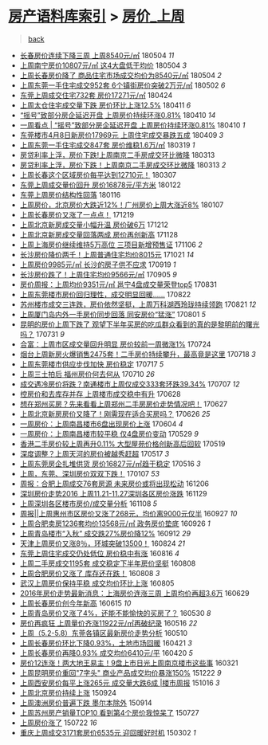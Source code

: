 [房产语料库索引](../../README.md)  > [房价_上周](房价_上周.md)
====
> [back](../README.md)

- [长春房价连续下降三周 上周8540元/㎡](http://jkwz.applinzi.com/ittc/7099283880198800391.html#%E9%95%BF%E6%98%A5%E6%88%BF%E4%BB%B7%E8%BF%9E%E7%BB%AD%E4%B8%8B%E9%99%8D%E4%B8%89%E5%91%A8+%E4%B8%8A%E5%91%A88540%E5%85%83%2F%E3%8E%A1) 180504 *11* 
- [上周南宁房价10807元/㎡ 这4大盘低于均价](http://jkwz.applinzi.com/ittc/7099205806945993735.html#%E4%B8%8A%E5%91%A8%E5%8D%97%E5%AE%81%E6%88%BF%E4%BB%B710807%E5%85%83%2F%E3%8E%A1+%E8%BF%994%E5%A4%A7%E7%9B%98%E4%BD%8E%E4%BA%8E%E5%9D%87%E4%BB%B7) 180504 *3* 
- [上周长春房价降了 商品住宅市场成交均价为8540元/㎡](http://jkwz.applinzi.com/ittc/7099195589294294026.html#%E4%B8%8A%E5%91%A8%E9%95%BF%E6%98%A5%E6%88%BF%E4%BB%B7%E9%99%8D%E4%BA%86+%E5%95%86%E5%93%81%E4%BD%8F%E5%AE%85%E5%B8%82%E5%9C%BA%E6%88%90%E4%BA%A4%E5%9D%87%E4%BB%B7%E4%B8%BA8540%E5%85%83%2F%E3%8E%A1) 180504 *2* 
- [上周东莞一手住宅成交952套 6个镇街房价突破2万元/㎡](http://jkwz.applinzi.com/ittc/7098523254778233873.html#%E4%B8%8A%E5%91%A8%E4%B8%9C%E8%8E%9E%E4%B8%80%E6%89%8B%E4%BD%8F%E5%AE%85%E6%88%90%E4%BA%A4952%E5%A5%97+6%E4%B8%AA%E9%95%87%E8%A1%97%E6%88%BF%E4%BB%B7%E7%AA%81%E7%A0%B42%E4%B8%87%E5%85%83%2F%E3%8E%A1) 180502 *6* 
- [东莞上周成交住宅732套 房价17271元/㎡](http://jkwz.applinzi.com/ittc/7095596666851951626.html#%E4%B8%9C%E8%8E%9E%E4%B8%8A%E5%91%A8%E6%88%90%E4%BA%A4%E4%BD%8F%E5%AE%85732%E5%A5%97+%E6%88%BF%E4%BB%B717271%E5%85%83%2F%E3%8E%A1) 180424  
- [上周太仓住宅成交量下跌 房价环比上涨12.5%](http://jkwz.applinzi.com/ittc/7090739225173689350.html#%E4%B8%8A%E5%91%A8%E5%A4%AA%E4%BB%93%E4%BD%8F%E5%AE%85%E6%88%90%E4%BA%A4%E9%87%8F%E4%B8%8B%E8%B7%8C+%E6%88%BF%E4%BB%B7%E7%8E%AF%E6%AF%94%E4%B8%8A%E6%B6%A812.5%25) 180411 *6* 
- [“摇号”致部分房企延迟开盘 上周房价持续环涨0.81%](http://jkwz.applinzi.com/ittc/7090419092119094289.html#%E2%80%9C%E6%91%87%E5%8F%B7%E2%80%9D%E8%87%B4%E9%83%A8%E5%88%86%E6%88%BF%E4%BC%81%E5%BB%B6%E8%BF%9F%E5%BC%80%E7%9B%98+%E4%B8%8A%E5%91%A8%E6%88%BF%E4%BB%B7%E6%8C%81%E7%BB%AD%E7%8E%AF%E6%B6%A80.81%25) 180410 *14* 
- [一周看点 | “摇号”致部分房企延迟开盘 上周房价持续环涨0.81%](http://jkwz.applinzi.com/ittc/7090408151964976138.html#%E4%B8%80%E5%91%A8%E7%9C%8B%E7%82%B9+%7C+%E2%80%9C%E6%91%87%E5%8F%B7%E2%80%9D%E8%87%B4%E9%83%A8%E5%88%86%E6%88%BF%E4%BC%81%E5%BB%B6%E8%BF%9F%E5%BC%80%E7%9B%98+%E4%B8%8A%E5%91%A8%E6%88%BF%E4%BB%B7%E6%8C%81%E7%BB%AD%E7%8E%AF%E6%B6%A80.81%25) 180410 *1* 
- [东莞楼市4月8日新房价17969元 上周住宅成交暴跌五成](http://jkwz.applinzi.com/ittc/7090037445150376970.html#%E4%B8%9C%E8%8E%9E%E6%A5%BC%E5%B8%824%E6%9C%888%E6%97%A5%E6%96%B0%E6%88%BF%E4%BB%B717969%E5%85%83+%E4%B8%8A%E5%91%A8%E4%BD%8F%E5%AE%85%E6%88%90%E4%BA%A4%E6%9A%B4%E8%B7%8C%E4%BA%94%E6%88%90) 180409 *3* 
- [上周东莞一手住宅成交847套 房价维稳1.6万/㎡](http://jkwz.applinzi.com/ittc/7082225751598564362.html#%E4%B8%8A%E5%91%A8%E4%B8%9C%E8%8E%9E%E4%B8%80%E6%89%8B%E4%BD%8F%E5%AE%85%E6%88%90%E4%BA%A4847%E5%A5%97+%E6%88%BF%E4%BB%B7%E7%BB%B4%E7%A8%B31.6%E4%B8%87%2F%E3%8E%A1) 180319 *1* 
- [房贷利率上浮，房价下跌!上周南京二手房成交环比微降](http://jkwz.applinzi.com/ittc/7079959802791068682.html#%E6%88%BF%E8%B4%B7%E5%88%A9%E7%8E%87%E4%B8%8A%E6%B5%AE%EF%BC%8C%E6%88%BF%E4%BB%B7%E4%B8%8B%E8%B7%8C%21%E4%B8%8A%E5%91%A8%E5%8D%97%E4%BA%AC%E4%BA%8C%E6%89%8B%E6%88%BF%E6%88%90%E4%BA%A4%E7%8E%AF%E6%AF%94%E5%BE%AE%E9%99%8D) 180313  
- [房贷利率上浮，房价下跌！上周南京二手房成交环比微降](http://jkwz.applinzi.com/ittc/7079887818585539594.html#%E6%88%BF%E8%B4%B7%E5%88%A9%E7%8E%87%E4%B8%8A%E6%B5%AE%EF%BC%8C%E6%88%BF%E4%BB%B7%E4%B8%8B%E8%B7%8C%EF%BC%81%E4%B8%8A%E5%91%A8%E5%8D%97%E4%BA%AC%E4%BA%8C%E6%89%8B%E6%88%BF%E6%88%90%E4%BA%A4%E7%8E%AF%E6%AF%94%E5%BE%AE%E9%99%8D) 180313 *2* 
- [上周长春这个区域房价每平达到12710元！](http://jkwz.applinzi.com/ittc/7077680283560444935.html#%E4%B8%8A%E5%91%A8%E9%95%BF%E6%98%A5%E8%BF%99%E4%B8%AA%E5%8C%BA%E5%9F%9F%E6%88%BF%E4%BB%B7%E6%AF%8F%E5%B9%B3%E8%BE%BE%E5%88%B012710%E5%85%83%EF%BC%81) 180307  
- [东莞上周成交量价回升 房价16878元/平方米](http://jkwz.applinzi.com/ittc/7061364668994421771.html#%E4%B8%9C%E8%8E%9E%E4%B8%8A%E5%91%A8%E6%88%90%E4%BA%A4%E9%87%8F%E4%BB%B7%E5%9B%9E%E5%8D%87+%E6%88%BF%E4%BB%B716878%E5%85%83%2F%E5%B9%B3%E6%96%B9%E7%B1%B3) 180122  
- [东莞上周房价结构性回落](http://jkwz.applinzi.com/ittc/7059123720629519377.html#%E4%B8%9C%E8%8E%9E%E4%B8%8A%E5%91%A8%E6%88%BF%E4%BB%B7%E7%BB%93%E6%9E%84%E6%80%A7%E5%9B%9E%E8%90%BD) 180116  
- [上周房价，北京房价大跌近12%！广州房价上周大涨近8%](http://jkwz.applinzi.com/ittc/7055832014995850246.html#%E4%B8%8A%E5%91%A8%E6%88%BF%E4%BB%B7%EF%BC%8C%E5%8C%97%E4%BA%AC%E6%88%BF%E4%BB%B7%E5%A4%A7%E8%B7%8C%E8%BF%9112%25%EF%BC%81%E5%B9%BF%E5%B7%9E%E6%88%BF%E4%BB%B7%E4%B8%8A%E5%91%A8%E5%A4%A7%E6%B6%A8%E8%BF%918%25) 180107  
- [上周长春房价又涨了一点点！](http://jkwz.applinzi.com/ittc/7048833650479596560.html#%E4%B8%8A%E5%91%A8%E9%95%BF%E6%98%A5%E6%88%BF%E4%BB%B7%E5%8F%88%E6%B6%A8%E4%BA%86%E4%B8%80%E7%82%B9%E7%82%B9%EF%BC%81) 171219  
- [上周北京新房成交量小幅升温 房价破6万](http://jkwz.applinzi.com/ittc/7046154117238490128.html#%E4%B8%8A%E5%91%A8%E5%8C%97%E4%BA%AC%E6%96%B0%E6%88%BF%E6%88%90%E4%BA%A4%E9%87%8F%E5%B0%8F%E5%B9%85%E5%8D%87%E6%B8%A9+%E6%88%BF%E4%BB%B7%E7%A0%B46%E4%B8%87) 171212  
- [上周北京新房成交量回落两成 房价再创新高](http://jkwz.applinzi.com/ittc/7040901189749703697.html#%E4%B8%8A%E5%91%A8%E5%8C%97%E4%BA%AC%E6%96%B0%E6%88%BF%E6%88%90%E4%BA%A4%E9%87%8F%E5%9B%9E%E8%90%BD%E4%B8%A4%E6%88%90+%E6%88%BF%E4%BB%B7%E5%86%8D%E5%88%9B%E6%96%B0%E9%AB%98) 171128  
- [上周上海房价继续维持5万高位 三项目新增预售证](http://jkwz.applinzi.com/ittc/7032893443574072336.html#%E4%B8%8A%E5%91%A8%E4%B8%8A%E6%B5%B7%E6%88%BF%E4%BB%B7%E7%BB%A7%E7%BB%AD%E7%BB%B4%E6%8C%815%E4%B8%87%E9%AB%98%E4%BD%8D+%E4%B8%89%E9%A1%B9%E7%9B%AE%E6%96%B0%E5%A2%9E%E9%A2%84%E5%94%AE%E8%AF%81) 171106 *2* 
- [长沙房价降价两千！上周普通住宅均价8015元](http://jkwz.applinzi.com/ittc/7026822450292212753.html#%E9%95%BF%E6%B2%99%E6%88%BF%E4%BB%B7%E9%99%8D%E4%BB%B7%E4%B8%A4%E5%8D%83%EF%BC%81%E4%B8%8A%E5%91%A8%E6%99%AE%E9%80%9A%E4%BD%8F%E5%AE%85%E5%9D%87%E4%BB%B78015%E5%85%83) 171021 *14* 
- [上周房价9985元/㎡ 长沙的房子供不应求](http://jkwz.applinzi.com/ittc/7015025027706258448.html#%E4%B8%8A%E5%91%A8%E6%88%BF%E4%BB%B79985%E5%85%83%2F%E3%8E%A1+%E9%95%BF%E6%B2%99%E7%9A%84%E6%88%BF%E5%AD%90%E4%BE%9B%E4%B8%8D%E5%BA%94%E6%B1%82) 170919 *1* 
- [长沙房价跌了！上周住宅均价9566元/㎡](http://jkwz.applinzi.com/ittc/7009879502245856272.html#%E9%95%BF%E6%B2%99%E6%88%BF%E4%BB%B7%E8%B7%8C%E4%BA%86%EF%BC%81%E4%B8%8A%E5%91%A8%E4%BD%8F%E5%AE%85%E5%9D%87%E4%BB%B79566%E5%85%83%2F%E3%8E%A1) 170905 *9* 
- [房价周报：上周均价9351元/㎡ 邕宁4盘成交量荣登top5](http://jkwz.applinzi.com/ittc/7007991488699696144.html#%E6%88%BF%E4%BB%B7%E5%91%A8%E6%8A%A5%EF%BC%9A%E4%B8%8A%E5%91%A8%E5%9D%87%E4%BB%B79351%E5%85%83%2F%E3%8E%A1+%E9%82%95%E5%AE%814%E7%9B%98%E6%88%90%E4%BA%A4%E9%87%8F%E8%8D%A3%E7%99%BBtop5) 170831  
- [上周东莞楼市房价回归理性，成交明显回暖……](http://jkwz.applinzi.com/ittc/7004456074579804945.html#%E4%B8%8A%E5%91%A8%E4%B8%9C%E8%8E%9E%E6%A5%BC%E5%B8%82%E6%88%BF%E4%BB%B7%E5%9B%9E%E5%BD%92%E7%90%86%E6%80%A7%EF%BC%8C%E6%88%90%E4%BA%A4%E6%98%8E%E6%98%BE%E5%9B%9E%E6%9A%96%E2%80%A6%E2%80%A6) 170822  
- [苏州楼市成交三连跌，房价依然坚挺，上周万科湖西玲珑持续领跑](http://jkwz.applinzi.com/ittc/7004307700975141904.html#%E8%8B%8F%E5%B7%9E%E6%A5%BC%E5%B8%82%E6%88%90%E4%BA%A4%E4%B8%89%E8%BF%9E%E8%B7%8C%EF%BC%8C%E6%88%BF%E4%BB%B7%E4%BE%9D%E7%84%B6%E5%9D%9A%E6%8C%BA%EF%BC%8C%E4%B8%8A%E5%91%A8%E4%B8%87%E7%A7%91%E6%B9%96%E8%A5%BF%E7%8E%B2%E7%8F%91%E6%8C%81%E7%BB%AD%E9%A2%86%E8%B7%91) 170821 *12* 
- [上周厦门岛内外一手房价同步回落 同安房价“猛涨”](http://jkwz.applinzi.com/ittc/6996763045333042193.html#%E4%B8%8A%E5%91%A8%E5%8E%A6%E9%97%A8%E5%B2%9B%E5%86%85%E5%A4%96%E4%B8%80%E6%89%8B%E6%88%BF%E4%BB%B7%E5%90%8C%E6%AD%A5%E5%9B%9E%E8%90%BD+%E5%90%8C%E5%AE%89%E6%88%BF%E4%BB%B7%E2%80%9C%E7%8C%9B%E6%B6%A8%E2%80%9D) 170801 *5* 
- [昆明的房价上周下跌了 观望下半年买房的吃瓜群众看到的真的是黎明前的曙光吗？](http://jkwz.applinzi.com/ittc/6996444023127294993.html#%E6%98%86%E6%98%8E%E7%9A%84%E6%88%BF%E4%BB%B7%E4%B8%8A%E5%91%A8%E4%B8%8B%E8%B7%8C%E4%BA%86+%E8%A7%82%E6%9C%9B%E4%B8%8B%E5%8D%8A%E5%B9%B4%E4%B9%B0%E6%88%BF%E7%9A%84%E5%90%83%E7%93%9C%E7%BE%A4%E4%BC%97%E7%9C%8B%E5%88%B0%E7%9A%84%E7%9C%9F%E7%9A%84%E6%98%AF%E9%BB%8E%E6%98%8E%E5%89%8D%E7%9A%84%E6%9B%99%E5%85%89%E5%90%97%EF%BC%9F) 170731 *9* 
- [合富：上周市区成交量回升明显 房价较前一周微涨1%](http://jkwz.applinzi.com/ittc/6993772916016415760.html#%E5%90%88%E5%AF%8C%EF%BC%9A%E4%B8%8A%E5%91%A8%E5%B8%82%E5%8C%BA%E6%88%90%E4%BA%A4%E9%87%8F%E5%9B%9E%E5%8D%87%E6%98%8E%E6%98%BE+%E6%88%BF%E4%BB%B7%E8%BE%83%E5%89%8D%E4%B8%80%E5%91%A8%E5%BE%AE%E6%B6%A81%25) 170724  
- [烟台上周新房火爆销售2475套！二手房价持续攀升，最高竟是这里](http://jkwz.applinzi.com/ittc/6991715763382387728.html#%E7%83%9F%E5%8F%B0%E4%B8%8A%E5%91%A8%E6%96%B0%E6%88%BF%E7%81%AB%E7%88%86%E9%94%80%E5%94%AE2475%E5%A5%97%EF%BC%81%E4%BA%8C%E6%89%8B%E6%88%BF%E4%BB%B7%E6%8C%81%E7%BB%AD%E6%94%80%E5%8D%87%EF%BC%8C%E6%9C%80%E9%AB%98%E7%AB%9F%E6%98%AF%E8%BF%99%E9%87%8C) 170718 *3* 
- [上周东莞楼市供应步伐加快 房价稳定](http://jkwz.applinzi.com/ittc/6991169075664126992.html#%E4%B8%8A%E5%91%A8%E4%B8%9C%E8%8E%9E%E6%A5%BC%E5%B8%82%E4%BE%9B%E5%BA%94%E6%AD%A5%E4%BC%90%E5%8A%A0%E5%BF%AB+%E6%88%BF%E4%BB%B7%E7%A8%B3%E5%AE%9A) 170717 *5* 
- [上周三土拍后 福州房价何去何从](http://jkwz.applinzi.com/ittc/6988460910937900048.html#%E4%B8%8A%E5%91%A8%E4%B8%89%E5%9C%9F%E6%8B%8D%E5%90%8E+%E7%A6%8F%E5%B7%9E%E6%88%BF%E4%BB%B7%E4%BD%95%E5%8E%BB%E4%BD%95%E4%BB%8E) 170710 *26* 
- [成交遇冷房价将跌？南通楼市上周仅成交333套环跌39.34%](http://jkwz.applinzi.com/ittc/6987594191981773841.html#%E6%88%90%E4%BA%A4%E9%81%87%E5%86%B7%E6%88%BF%E4%BB%B7%E5%B0%86%E8%B7%8C%EF%BC%9F%E5%8D%97%E9%80%9A%E6%A5%BC%E5%B8%82%E4%B8%8A%E5%91%A8%E4%BB%85%E6%88%90%E4%BA%A4333%E5%A5%97%E7%8E%AF%E8%B7%8C39.34%25) 170707 *12* 
- [控房价和去库存并存 上周楼市成交稳中有升](http://jkwz.applinzi.com/ittc/6984253082228491269.html#%E6%8E%A7%E6%88%BF%E4%BB%B7%E5%92%8C%E5%8E%BB%E5%BA%93%E5%AD%98%E5%B9%B6%E5%AD%98+%E4%B8%8A%E5%91%A8%E6%A5%BC%E5%B8%82%E6%88%90%E4%BA%A4%E7%A8%B3%E4%B8%AD%E6%9C%89%E5%8D%87) 170628  
- [想在郑州买房？先来看看上周郑州二手房房价走势情况吧！](http://jkwz.applinzi.com/ittc/6983781991513064452.html#%E6%83%B3%E5%9C%A8%E9%83%91%E5%B7%9E%E4%B9%B0%E6%88%BF%EF%BC%9F%E5%85%88%E6%9D%A5%E7%9C%8B%E7%9C%8B%E4%B8%8A%E5%91%A8%E9%83%91%E5%B7%9E%E4%BA%8C%E6%89%8B%E6%88%BF%E6%88%BF%E4%BB%B7%E8%B5%B0%E5%8A%BF%E6%83%85%E5%86%B5%E5%90%A7%EF%BC%81) 170627  
- [上周北京新房房价又降了！刚需现在适合买房吗？](http://jkwz.applinzi.com/ittc/6983589102447232004.html#%E4%B8%8A%E5%91%A8%E5%8C%97%E4%BA%AC%E6%96%B0%E6%88%BF%E6%88%BF%E4%BB%B7%E5%8F%88%E9%99%8D%E4%BA%86%EF%BC%81%E5%88%9A%E9%9C%80%E7%8E%B0%E5%9C%A8%E9%80%82%E5%90%88%E4%B9%B0%E6%88%BF%E5%90%97%EF%BC%9F) 170626 *25* 
- [一周房价：上周南昌楼市6盘出现房价上涨](http://jkwz.applinzi.com/ittc/6975448152541758468.html#%E4%B8%80%E5%91%A8%E6%88%BF%E4%BB%B7%EF%BC%9A%E4%B8%8A%E5%91%A8%E5%8D%97%E6%98%8C%E6%A5%BC%E5%B8%826%E7%9B%98%E5%87%BA%E7%8E%B0%E6%88%BF%E4%BB%B7%E4%B8%8A%E6%B6%A8) 170604 *4* 
- [一周房价：上周南昌楼市较平稳 仅4盘房价变动](http://jkwz.applinzi.com/ittc/6973220939230610437.html#%E4%B8%80%E5%91%A8%E6%88%BF%E4%BB%B7%EF%BC%9A%E4%B8%8A%E5%91%A8%E5%8D%97%E6%98%8C%E6%A5%BC%E5%B8%82%E8%BE%83%E5%B9%B3%E7%A8%B3+%E4%BB%854%E7%9B%98%E6%88%BF%E4%BB%B7%E5%8F%98%E5%8A%A8) 170529 *9* 
- [香港二手房价较上周再升0.11% 大型屋苑价格创新高后回软](http://jkwz.applinzi.com/ittc/6969450569197421573.html#%E9%A6%99%E6%B8%AF%E4%BA%8C%E6%89%8B%E6%88%BF%E4%BB%B7%E8%BE%83%E4%B8%8A%E5%91%A8%E5%86%8D%E5%8D%870.11%25+%E5%A4%A7%E5%9E%8B%E5%B1%8B%E8%8B%91%E4%BB%B7%E6%A0%BC%E5%88%9B%E6%96%B0%E9%AB%98%E5%90%8E%E5%9B%9E%E8%BD%AF) 170519  
- [深度调整？上周天河的房价被越秀赶超](http://jkwz.applinzi.com/ittc/6968545785632261124.html#%E6%B7%B1%E5%BA%A6%E8%B0%83%E6%95%B4%EF%BC%9F%E4%B8%8A%E5%91%A8%E5%A4%A9%E6%B2%B3%E7%9A%84%E6%88%BF%E4%BB%B7%E8%A2%AB%E8%B6%8A%E7%A7%80%E8%B5%B6%E8%B6%85) 170517 *3* 
- [上周东莞房企扎堆供货 房价16827元/㎡趋于稳定](http://jkwz.applinzi.com/ittc/6968312796302279684.html#%E4%B8%8A%E5%91%A8%E4%B8%9C%E8%8E%9E%E6%88%BF%E4%BC%81%E6%89%8E%E5%A0%86%E4%BE%9B%E8%B4%A7+%E6%88%BF%E4%BB%B716827%E5%85%83%2F%E3%8E%A1%E8%B6%8B%E4%BA%8E%E7%A8%B3%E5%AE%9A) 170516 *3* 
- [上周，东莞、深圳房价双双下跌！](http://jkwz.applinzi.com/ittc/6920452082678367237.html#%E4%B8%8A%E5%91%A8%EF%BC%8C%E4%B8%9C%E8%8E%9E%E3%80%81%E6%B7%B1%E5%9C%B3%E6%88%BF%E4%BB%B7%E5%8F%8C%E5%8F%8C%E4%B8%8B%E8%B7%8C%EF%BC%81) 170107 *53* 
- [周报：合肥上周成交76套房源 未来房价或将出现松动](http://jkwz.applinzi.com/ittc/6908554550629106692.html#%E5%91%A8%E6%8A%A5%EF%BC%9A%E5%90%88%E8%82%A5%E4%B8%8A%E5%91%A8%E6%88%90%E4%BA%A476%E5%A5%97%E6%88%BF%E6%BA%90+%E6%9C%AA%E6%9D%A5%E6%88%BF%E4%BB%B7%E6%88%96%E5%B0%86%E5%87%BA%E7%8E%B0%E6%9D%BE%E5%8A%A8) 161206  
- [深圳房价走势2016 上周11.21-11.27深圳各区房价涨跌](http://jkwz.applinzi.com/ittc/6905940559855617029.html#%E6%B7%B1%E5%9C%B3%E6%88%BF%E4%BB%B7%E8%B5%B0%E5%8A%BF2016+%E4%B8%8A%E5%91%A811.21-11.27%E6%B7%B1%E5%9C%B3%E5%90%84%E5%8C%BA%E6%88%BF%E4%BB%B7%E6%B6%A8%E8%B7%8C) 161129  
- [上周深圳各区楼市房价/成交量分析](http://jkwz.applinzi.com/ittc/6898139843371992068.html#%E4%B8%8A%E5%91%A8%E6%B7%B1%E5%9C%B3%E5%90%84%E5%8C%BA%E6%A5%BC%E5%B8%82%E6%88%BF%E4%BB%B7%2F%E6%88%90%E4%BA%A4%E9%87%8F%E5%88%86%E6%9E%90) 161108 *5* 
- [周报||上周惠州市区房价又涨了268元，均价离9000元仅半](http://jkwz.applinzi.com/ittc/6882551632264430597.html#%E5%91%A8%E6%8A%A5%7C%7C%E4%B8%8A%E5%91%A8%E6%83%A0%E5%B7%9E%E5%B8%82%E5%8C%BA%E6%88%BF%E4%BB%B7%E5%8F%88%E6%B6%A8%E4%BA%86268%E5%85%83%EF%BC%8C%E5%9D%87%E4%BB%B7%E7%A6%BB9000%E5%85%83%E4%BB%85%E5%8D%8A) 160927 *10* 
- [上周合肥卖房1236套均价13568元/㎡ 政务房价垫底](http://jkwz.applinzi.com/ittc/6882300082900173828.html#%E4%B8%8A%E5%91%A8%E5%90%88%E8%82%A5%E5%8D%96%E6%88%BF1236%E5%A5%97%E5%9D%87%E4%BB%B713568%E5%85%83%2F%E3%8E%A1+%E6%94%BF%E5%8A%A1%E6%88%BF%E4%BB%B7%E5%9E%AB%E5%BA%95) 160926 *1* 
- [上周青岛楼市“入秋” 成交跌27%房价降12%](http://jkwz.applinzi.com/ittc/6876996285168616452.html#%E4%B8%8A%E5%91%A8%E9%9D%92%E5%B2%9B%E6%A5%BC%E5%B8%82%E2%80%9C%E5%85%A5%E7%A7%8B%E2%80%9D+%E6%88%90%E4%BA%A4%E8%B7%8C27%25%E6%88%BF%E4%BB%B7%E9%99%8D12%25) 160912 *29* 
- [天津上周房价又涨8％，环城突破13500！](http://jkwz.applinzi.com/ittc/6869857473665696773.html#%E5%A4%A9%E6%B4%A5%E4%B8%8A%E5%91%A8%E6%88%BF%E4%BB%B7%E5%8F%88%E6%B6%A88%EF%BC%85%EF%BC%8C%E7%8E%AF%E5%9F%8E%E7%AA%81%E7%A0%B413500%EF%BC%81) 160824 *21* 
- [东莞上周住宅成交仍处低位 房价稳中有涨](http://jkwz.applinzi.com/ittc/6866903609790432260.html#%E4%B8%9C%E8%8E%9E%E4%B8%8A%E5%91%A8%E4%BD%8F%E5%AE%85%E6%88%90%E4%BA%A4%E4%BB%8D%E5%A4%84%E4%BD%8E%E4%BD%8D+%E6%88%BF%E4%BB%B7%E7%A8%B3%E4%B8%AD%E6%9C%89%E6%B6%A8) 160816 *4* 
- [上周二手房成交1195套 成交稳定下半年房价坚挺](http://jkwz.applinzi.com/ittc/6863987169152205829.html#%E4%B8%8A%E5%91%A8%E4%BA%8C%E6%89%8B%E6%88%BF%E6%88%90%E4%BA%A41195%E5%A5%97+%E6%88%90%E4%BA%A4%E7%A8%B3%E5%AE%9A%E4%B8%8B%E5%8D%8A%E5%B9%B4%E6%88%BF%E4%BB%B7%E5%9D%9A%E6%8C%BA) 160808  
- [上周合肥房价又涨了 库存还在跌！](http://jkwz.applinzi.com/ittc/6863944308662731780.html#%E4%B8%8A%E5%91%A8%E5%90%88%E8%82%A5%E6%88%BF%E4%BB%B7%E5%8F%88%E6%B6%A8%E4%BA%86+%E5%BA%93%E5%AD%98%E8%BF%98%E5%9C%A8%E8%B7%8C%EF%BC%81) 160808 *3* 
- [武汉上周房价保持平稳 成交均价环比上涨](http://jkwz.applinzi.com/ittc/6862803140465918980.html#%E6%AD%A6%E6%B1%89%E4%B8%8A%E5%91%A8%E6%88%BF%E4%BB%B7%E4%BF%9D%E6%8C%81%E5%B9%B3%E7%A8%B3+%E6%88%90%E4%BA%A4%E5%9D%87%E4%BB%B7%E7%8E%AF%E6%AF%94%E4%B8%8A%E6%B6%A8) 160805  
- [2016年房价走势最新消息：上海房价连涨三周 上周均价再超3.6万](http://jkwz.applinzi.com/ittc/6849195321317655557.html#2016%E5%B9%B4%E6%88%BF%E4%BB%B7%E8%B5%B0%E5%8A%BF%E6%9C%80%E6%96%B0%E6%B6%88%E6%81%AF%EF%BC%9A%E4%B8%8A%E6%B5%B7%E6%88%BF%E4%BB%B7%E8%BF%9E%E6%B6%A8%E4%B8%89%E5%91%A8+%E4%B8%8A%E5%91%A8%E5%9D%87%E4%BB%B7%E5%86%8D%E8%B6%853.6%E4%B8%87) 160629  
- [上周长春房价创今年新高](http://jkwz.applinzi.com/ittc/6843739420850914308.html#%E4%B8%8A%E5%91%A8%E9%95%BF%E6%98%A5%E6%88%BF%E4%BB%B7%E5%88%9B%E4%BB%8A%E5%B9%B4%E6%96%B0%E9%AB%98) 160615 *10* 
- [上周青岛房价又涨了4%，还能不能愉快的买房了？](http://jkwz.applinzi.com/ittc/6838048837662671876.html#%E4%B8%8A%E5%91%A8%E9%9D%92%E5%B2%9B%E6%88%BF%E4%BB%B7%E5%8F%88%E6%B6%A8%E4%BA%864%25%EF%BC%8C%E8%BF%98%E8%83%BD%E4%B8%8D%E8%83%BD%E6%84%89%E5%BF%AB%E7%9A%84%E4%B9%B0%E6%88%BF%E4%BA%86%EF%BC%9F) 160530 *8* 
- [房价再疯狂 上周量价齐涨11922元/㎡再破纪录](http://jkwz.applinzi.com/ittc/6832759191907075077.html#%E6%88%BF%E4%BB%B7%E5%86%8D%E7%96%AF%E7%8B%82+%E4%B8%8A%E5%91%A8%E9%87%8F%E4%BB%B7%E9%BD%90%E6%B6%A811922%E5%85%83%2F%E3%8E%A1%E5%86%8D%E7%A0%B4%E7%BA%AA%E5%BD%95) 160516 *22* 
- [上周（5.2-5.8）东莞各镇区最新房价走势分析](http://jkwz.applinzi.com/ittc/6830538218399073285.html#%E4%B8%8A%E5%91%A8%EF%BC%885.2-5.8%EF%BC%89%E4%B8%9C%E8%8E%9E%E5%90%84%E9%95%87%E5%8C%BA%E6%9C%80%E6%96%B0%E6%88%BF%E4%BB%B7%E8%B5%B0%E5%8A%BF%E5%88%86%E6%9E%90) 160510  
- [上周长春房价环比下降0.93%，土地市场回暖](http://jkwz.applinzi.com/ittc/6823466495182898181.html#%E4%B8%8A%E5%91%A8%E9%95%BF%E6%98%A5%E6%88%BF%E4%BB%B7%E7%8E%AF%E6%AF%94%E4%B8%8B%E9%99%8D0.93%25%EF%BC%8C%E5%9C%9F%E5%9C%B0%E5%B8%82%E5%9C%BA%E5%9B%9E%E6%9A%96) 160421 *3* 
- [上周长春房价再降0.93% 成交均价6410元/平](http://jkwz.applinzi.com/ittc/6823207232074155013.html#%E4%B8%8A%E5%91%A8%E9%95%BF%E6%98%A5%E6%88%BF%E4%BB%B7%E5%86%8D%E9%99%8D0.93%25+%E6%88%90%E4%BA%A4%E5%9D%87%E4%BB%B76410%E5%85%83%2F%E5%B9%B3) 160420 *5* 
- [房价12连涨！两大地王易主！9盘上市日光上周南京楼市这些事](http://jkwz.applinzi.com/ittc/6812080397147964420.html#%E6%88%BF%E4%BB%B712%E8%BF%9E%E6%B6%A8%EF%BC%81%E4%B8%A4%E5%A4%A7%E5%9C%B0%E7%8E%8B%E6%98%93%E4%B8%BB%EF%BC%819%E7%9B%98%E4%B8%8A%E5%B8%82%E6%97%A5%E5%85%89%E4%B8%8A%E5%91%A8%E5%8D%97%E4%BA%AC%E6%A5%BC%E5%B8%82%E8%BF%99%E4%BA%9B%E4%BA%8B) 160321  
- [上周昆明房价重回&quot;7字头&quot; 商业产品成交均价暴涨150%](http://jkwz.applinzi.com/ittc/6778675599111619589.html#%E4%B8%8A%E5%91%A8%E6%98%86%E6%98%8E%E6%88%BF%E4%BB%B7%E9%87%8D%E5%9B%9E%26quot%3B7%E5%AD%97%E5%A4%B4%26quot%3B+%E5%95%86%E4%B8%9A%E4%BA%A7%E5%93%81%E6%88%90%E4%BA%A4%E5%9D%87%E4%BB%B7%E6%9A%B4%E6%B6%A8150%25) 151222 *9* 
- [上周西安房价每平上涨265元 成交量大跌6成 |楼市周报](http://jkwz.applinzi.com/ittc/6753574131947963396.html#%E4%B8%8A%E5%91%A8%E8%A5%BF%E5%AE%89%E6%88%BF%E4%BB%B7%E6%AF%8F%E5%B9%B3%E4%B8%8A%E6%B6%A8265%E5%85%83+%E6%88%90%E4%BA%A4%E9%87%8F%E5%A4%A7%E8%B7%8C6%E6%88%90+%7C%E6%A5%BC%E5%B8%82%E5%91%A8%E6%8A%A5) 151016 *3* 
- [上周北京房价持续上涨](http://jkwz.applinzi.com/ittc/6745607405700236292.html#%E4%B8%8A%E5%91%A8%E5%8C%97%E4%BA%AC%E6%88%BF%E4%BB%B7%E6%8C%81%E7%BB%AD%E4%B8%8A%E6%B6%A8) 150924  
- [上周澳洲房价普遍下跌 墨尔本除外](http://jkwz.applinzi.com/ittc/6741935358984815621.html#%E4%B8%8A%E5%91%A8%E6%BE%B3%E6%B4%B2%E6%88%BF%E4%BB%B7%E6%99%AE%E9%81%8D%E4%B8%8B%E8%B7%8C+%E5%A2%A8%E5%B0%94%E6%9C%AC%E9%99%A4%E5%A4%96) 150914  
- [上周苏州房产销量TOP10  看到第4个房价我惊呆了](http://jkwz.applinzi.com/ittc/547650615324338112.html#%E4%B8%8A%E5%91%A8%E8%8B%8F%E5%B7%9E%E6%88%BF%E4%BA%A7%E9%94%80%E9%87%8FTOP10++%E7%9C%8B%E5%88%B0%E7%AC%AC4%E4%B8%AA%E6%88%BF%E4%BB%B7%E6%88%91%E6%83%8A%E5%91%86%E4%BA%86) 150727  
- [上周房价涨了](http://jkwz.applinzi.com/ittc/547650614985095340.html#%E4%B8%8A%E5%91%A8%E6%88%BF%E4%BB%B7%E6%B6%A8%E4%BA%86) 150722 *16* 
- [重庆上周成交3171套房价6535元 迎回暖好时机](http://jkwz.applinzi.com/ittc/547650611394533639.html#%E9%87%8D%E5%BA%86%E4%B8%8A%E5%91%A8%E6%88%90%E4%BA%A43171%E5%A5%97%E6%88%BF%E4%BB%B76535%E5%85%83+%E8%BF%8E%E5%9B%9E%E6%9A%96%E5%A5%BD%E6%97%B6%E6%9C%BA) 150302 *1* 

